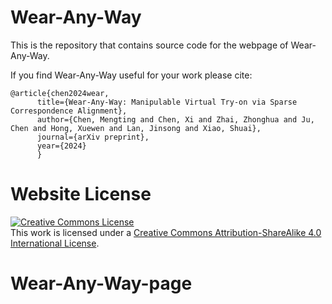 # Wear-Any-Way

This is the repository that contains source code for the webpage of Wear-Any-Way.

If you find Wear-Any-Way useful for your work please cite:

```
@article{chen2024wear,
      title={Wear-Any-Way: Manipulable Virtual Try-on via Sparse Correspondence Alignment},
      author={Chen, Mengting and Chen, Xi and Zhai, Zhonghua and Ju, Chen and Hong, Xuewen and Lan, Jinsong and Xiao, Shuai},
      journal={arXiv preprint},
      year={2024}
      }
```

# Website License

<a rel="license" href="http://creativecommons.org/licenses/by-sa/4.0/"><img alt="Creative Commons License" style="border-width:0" src="https://i.creativecommons.org/l/by-sa/4.0/88x31.png" /></a><br />This work is licensed under a <a rel="license" href="http://creativecommons.org/licenses/by-sa/4.0/">Creative Commons Attribution-ShareAlike 4.0 International License</a>.

# Wear-Any-Way-page
